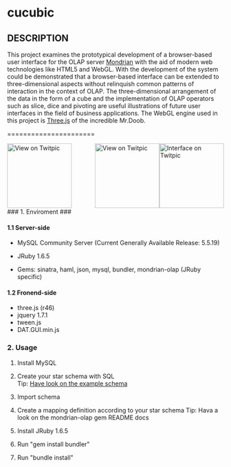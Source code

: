 cucubic
=======

DESCRIPTION
-----------

This project examines the prototypical development of a browser-based user interface
for the OLAP server [Mondrian](http://mondrian.pentaho.com) with the aid of modern web technologies like HTML5 and
WebGL. With the development of the system could be demonstrated that a browser-based
interface can be extended to three-dimensional aspects without relinquish common patterns
of interaction in the context of OLAP. The three-dimensional arrangement of the data in the
form of a cube and the implementation of OLAP operators such as slice, dice and pivoting are
useful illustrations of future user interfaces in the field of business applications. The WebGL engine
used in this project is [Three.js](https://github.com/mrdoob/three.js/) of the incredible Mr.Doob.

======================

<div>
<a style="float:right" href="http://twitpic.com/88vmxy" title="Interface on Twitpic"><img src="http://twitpic.com/show/thumb/88vmxy.png" width="150" height="150" alt="Interface on Twitpic"></a>
<a style="float:right" href="http://twitpic.com/88vnro" title="View on Twitpic"><img src="http://twitpic.com/show/thumb/88vnro.png" width="150" height="150" alt="View on Twitpic"></a>
<a href="http://twitpic.com/88voi3" title="View on Twitpic"><img src="http://twitpic.com/show/thumb/88voi3.png" width="150" height="150" alt="View on Twitpic"></a>
</div>
### 1. Enviroment ###

#### 1.1 Server-side ####


- MySQL Community Server
(Current Generally Available Release: 5.5.19)

- JRuby 1.6.5
- Gems: sinatra,
        haml,
        json,
        mysql,
        bundler,
        mondrian-olap (JRuby specific)
  
#### 1.2 Fronend-side ####

- three.js (r46)
- jquery 1.7.1
- tween.js
- DAT.GUI.min.js

### 2. Usage ###

1. Install MySQL
1. Create your star schema with SQL<br>
   Tip: [Have look on the example schema](https://github.com/roundrobin/cucubic/blob/master/schema/mondrian_schema.rb)
2. Import schema
3. Create a mapping definition according to your star schema
   Tip: Hava a look on the mondrian-olap gem README docs


4. Install JRuby 1.6.5
5. Run "gem install bundler"
6. Run "bundle install"
